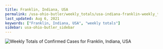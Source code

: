 ```yaml
---
title: Franklin, Indiana, USA
permalink: /usa-ohio-butler/weekly_totals/usa-indiana-franklin-weekly_totals.html
last_updated: Aug 6, 2021
keywords: ["Franklin, Indiana, USA", "weekly totals"]
sidebar: usa-ohio-butler_sidebar
---
```


![Weekly Totals of Confirmed Cases for Franklin, Indiana, USA](/covid_tracker/images/graphs/usa-indiana-franklin-weekly_totals_graph.png)
